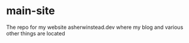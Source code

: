 # main-site
 The repo for my website asherwinstead.dev where my blog and various other things are located
